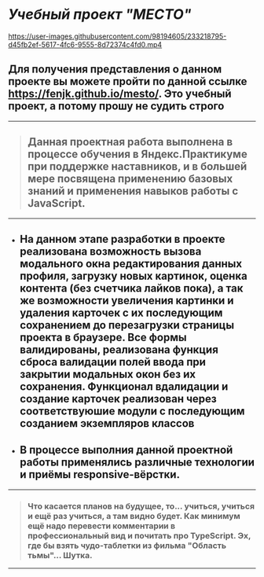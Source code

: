 # **_Учебный проект "МЕСТО"_**

https://user-images.githubusercontent.com/98194605/233218795-d45fb2ef-5617-4fc6-9555-8d72374c4fd0.mp4

## Для получения представления о данном проекте вы можете пройти по данной ссылке https://fenjk.github.io/mesto/. Это учебный проект, а потому прошу не судить строго

___

> ## Данная проектная работа выполнена в процессе обучения в Яндекс.Практикуме при поддержке наставников, и в большей мере посвящена применению базовых знаний и применения навыков работы с JavaScript.


___

+ ## **На данном этапе разработки в проекте реализована возможность вызова модального окна редактирования данных профиля, загрузку новых картинок, оценка контента (без счетчика лайков пока), а так же возможности увеличения картинки и удаления карточек с их последующим сохранением до перезагрузки страницы проекта в браузере. Все формы валидированы, реализована функция сброса валидации полей ввода при закрытии модальных окон без их сохранения. Функционал вдалидации и создание карточек реализован через соответствуюшие модули с последующим созданием экземпляров классов**

+ ## **В процессе выполния данной проектной работы применялись различные технологии и приёмы responsive-вёрстки.**

___

> ### Что касается планов на будущее, то... учиться, учиться и ещё раз учиться, а там видно будет. Как минимум ещё надо перевести комментарии в профессиональный вид и почитать про TypeScript. Эх, где бы взять чудо-таблетки из фильма "Область тьмы"... Шутка.

___
